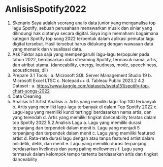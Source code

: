 # AnlisisSpotify2022
1. Skenario
    Saya adalah seorang analis data junior yang menganalisa top lagu Spotify, sebuah perusahaan menawarkan musik dan siniar yang dilindungi hak ciptanya secara digital. Saya ingin memahami bagaimana kategori Spotify top song 2022 terbentuk dalam aplikasi
    pemutar lagu digital tersebut. Hasil tersebut harus didukung dengan wawasan data yang menarik dan visualisasi data.
2. Ask
   Faktor apa saja yang mempengaruhi lagu-lagu terpopuler pada tahun 2022, berdasarkan data streaming Spotify, termasuk nama, artis, dan atribut utama. (danceability, energy, loudness, mode, speechiness, acousticness, dll)
3. Prepare
  3.1	Tools :
    a.	Microsoft SQL Server Management Studio 19
    b.	Microsoft Excel LTSC
    c.	Notepad++
    d.	Tableau Public 2023.2
  4.2	Dataset :
    a.	https://www.kaggle.com/datasets/sveta151/spotify-top-chart-songs-2022
5. Data Cleaning
6.	Analisis
  5.1 Artist Analisis
    a. 	Artis yang memiliki lagu Top 100 terbanyak
    b.	Artis yang memiliki lagu-lagu terbanyak di dalam Top Spotify 2022
    c.	Lagu-lagu yang memiliki kunci tertinggi berdasarkan nama artis, dan yang terendah
    d.	Artis yang memiliki tingkat danceability teratas dalam top Spotify 2022
 5.2 Analisis Lagu
    a.	Lagu yang memiliki durasi terpanjang dan terpendek dalam menit
    b.	Lagu yang menjadi 5 terpanjang dan terpendek dalam menit
    c.	Lagu yang memiliki featured artist
    d.	Rata-rata durasi lagu dengan atau tanpa featured artist dalam milidetik, detik, dan menit
    e.	Lagu yang memiliki durasi terpanjang berdasarkan liveliness dan yang paling mellowness
    f.	Lagu yang termasuk dalam kelompok tempo tertentu berdasarkan artis dan tingkat danceability
